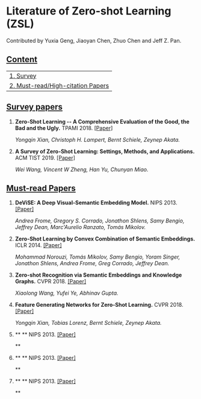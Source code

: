 # Literature of Zero-shot Learning (ZSL)

Contributed by Yuxia Geng, Jiaoyan Chen, Zhuo Chen and Jeff Z. Pan.

## [Content](#content)
<table>
<tr>
	<td colspan="2"><a href="#Survey">1. Survey</a></td>
</tr> 

<tr>
	<td colspan="2"><a href="#Must-read">2. Must-read/High-citation Papers</a></td>
</tr>

<!-- <tr>
    <td>&emsp;<a href="#image-classification">1.1 Image Classification</a></td>
    <td></td>
    <td>&ensp;<a href="#graph-types">1.2 Image Recognition (Multi-label)</a></td>
</tr>  -->


</table>


## [Survey papers](#content)
1. **Zero-Shot Learning -- A Comprehensive Evaluation of the Good, the Bad and the Ugly.** TPAMI 2018. [[Paper]](https://arxiv.org/pdf/1707.00600.pdf)

    *Yongqin Xian, Christoph H. Lampert, Bernt Schiele, Zeynep Akata.* 

2. **A Survey of Zero-Shot Learning: Settings, Methods, and Applications.** ACM TIST 2019. [[Paper]](https://www.ntulily.org/wp-content/uploads/journal/A_Survey_of_Zero-Shot_Learning_Settings_Methods_and_Applications_accepted.pdf)
   
    *Wei  Wang, Vincent W Zheng, Han  Yu, Chunyan  Miao.* 


## [Must-read Papers](#content)
1. **DeViSE: A Deep Visual-Semantic Embedding Model.** NIPS 2013. [[Paper]](https://static.googleusercontent.com/media/research.google.com/zh-CN//pubs/archive/41473.pdf)

	*Andrea Frome, Gregory S. Corrado, Jonathon Shlens, Samy Bengio, Jeffrey Dean, Marc'Aurelio Ranzato, Tomás Mikolov.*

1. **Zero-Shot Learning by Convex Combination of Semantic Embeddings.** ICLR 2014. [[Paper]](https://arxiv.org/pdf/1312.5650.pdf)

	*Mohammad Norouzi, Tomás Mikolov, Samy Bengio, Yoram Singer, Jonathon Shlens, Andrea Frome, Greg Corrado, Jeffrey Dean.*


1. **Zero-shot Recognition via Semantic Embeddings and Knowledge Graphs.** CVPR 2018. [[Paper]](https://openaccess.thecvf.com/content_cvpr_2018/papers/Wang_Zero-Shot_Recognition_via_CVPR_2018_paper.pdf)

	*Xiaolong Wang, Yufei Ye, Abhinav Gupta.*

1. **Feature Generating Networks for Zero-Shot Learning.** CVPR 2018. [[Paper]](https://openaccess.thecvf.com/content_cvpr_2018/CameraReady/2709.pdf)

	*Yongqin Xian, Tobias Lorenz, Bernt Schiele, Zeynep Akata.*


1. ** ** NIPS 2013. [[Paper]]()

	**


1. ** ** NIPS 2013. [[Paper]]()

	**

1. ** ** NIPS 2013. [[Paper]]()

	**
